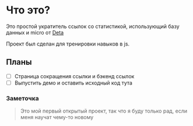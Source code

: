 # Что это?
Это простой укратитель ссылок со статистикой, использующий базу данных и micro от [Deta](deta.sh)

Проект был сделан для тренировки навыков в js.

## Планы
- [ ] Страница сокращения ссылки и бэкенд ссылок
- [ ] Выпустить демо и оставить исходный код тута

### Заметочка
> Это мой первый открытый проект, так что я буду только рад, если меня научат чему-то новому
